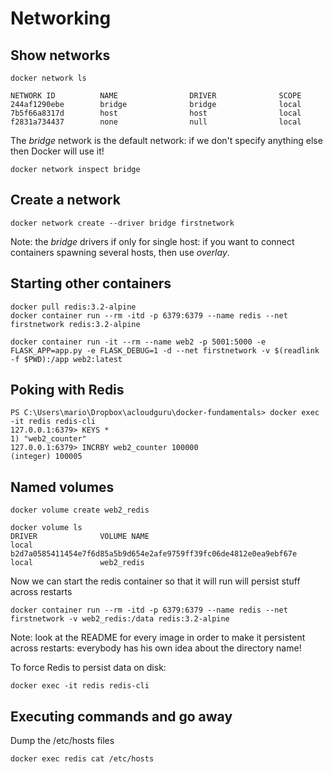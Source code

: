 # Networking

## Show networks
```
docker network ls

NETWORK ID          NAME                DRIVER              SCOPE
244af1290ebe        bridge              bridge              local
7b5f66a8317d        host                host                local
f2831a734437        none                null                local
```

The *bridge* network is the default network: if we don't specify anything else then Docker will use it!

```
docker network inspect bridge
```

## Create a network
```
docker network create --driver bridge firstnetwork
```
Note: the *bridge* drivers if only for single host: if you want to connect containers spawning several hosts, then use *overlay*.

## Starting other containers

```
docker pull redis:3.2-alpine
docker container run --rm -itd -p 6379:6379 --name redis --net firstnetwork redis:3.2-alpine

docker container run -it --rm --name web2 -p 5001:5000 -e FLASK_APP=app.py -e FLASK_DEBUG=1 -d --net firstnetwork -v $(readlink -f $PWD):/app web2:latest
```

## Poking with Redis
```
PS C:\Users\mario\Dropbox\acloudguru\docker-fundamentals> docker exec -it redis redis-cli
127.0.0.1:6379> KEYS *
1) "web2_counter"
127.0.0.1:6379> INCRBY web2_counter 100000
(integer) 100005
```

## Named volumes
```
docker volume create web2_redis
```

```
docker volume ls
DRIVER              VOLUME NAME
local               b2d7a0585411454e7f6d85a5b9d654e2afe9759ff39fc06de4812e0ea9ebf67e
local               web2_redis
```

Now we can start the redis container so that it will run will persist stuff across restarts
```
docker container run --rm -itd -p 6379:6379 --name redis --net firstnetwork -v web2_redis:/data redis:3.2-alpine
```

Note: look at the README for every image in order to make it persistent across restarts: everybody has 
his own idea about the directory name!

To force Redis to persist data on disk:
```
docker exec -it redis redis-cli
```

## Executing commands and go away 

Dump the /etc/hosts files
```
docker exec redis cat /etc/hosts
```
